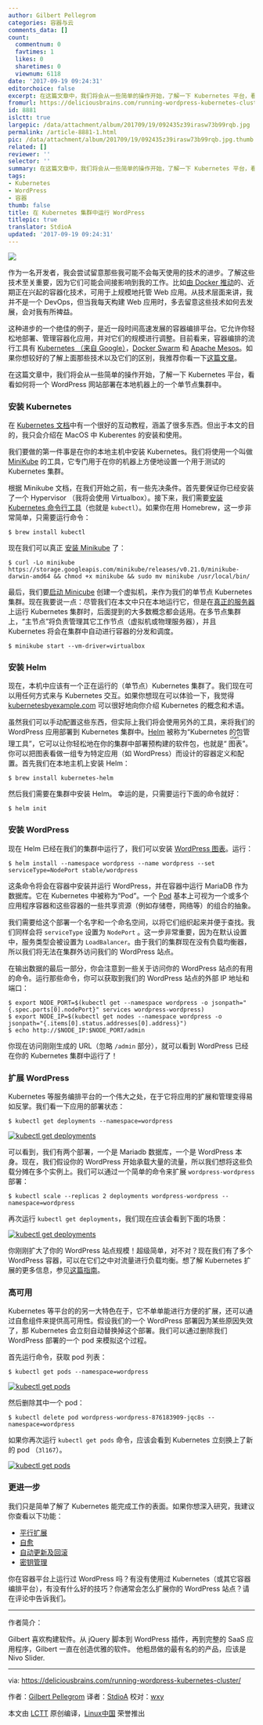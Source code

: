 ```yaml
---
author: Gilbert Pellegrom
categories: 容器与云
comments_data: []
count:
  commentnum: 0
  favtimes: 1
  likes: 0
  sharetimes: 0
  viewnum: 6118
date: '2017-09-19 09:24:31'
editorchoice: false
excerpt: 在这篇文章中，我们将会从一些简单的操作开始，了解一下 Kubernetes 平台，看看如何将一个 WordPress 网站部署在本地机器上的一个单节点集群中。
fromurl: https://deliciousbrains.com/running-wordpress-kubernetes-cluster/
id: 8881
islctt: true
largepic: /data/attachment/album/201709/19/092435z39irasw73b99rqb.jpg
permalink: /article-8881-1.html
pic: /data/attachment/album/201709/19/092435z39irasw73b99rqb.jpg.thumb.jpg
related: []
reviewer: ''
selector: ''
summary: 在这篇文章中，我们将会从一些简单的操作开始，了解一下 Kubernetes 平台，看看如何将一个 WordPress 网站部署在本地机器上的一个单节点集群中。
tags:
- Kubernetes
- WordPress
- 容器
thumb: false
title: 在 Kubernetes 集群中运行 WordPress
titlepic: true
translator: StdioA
updated: '2017-09-19 09:24:31'
---
```


![](/data/attachment/album/201709/19/092435z39irasw73b99rqb.jpg)


作为一名开发者，我会尝试留意那些我可能不会每天使用的技术的进步。了解这些技术至关重要，因为它们可能会间接影响到我的工作。比如[由 Docker 推动](http://www.zdnet.com/article/what-is-docker-and-why-is-it-so-darn-popular/)的、近期正在兴起的容器化技术，可用于上规模地托管 Web 应用。从技术层面来讲，我并不是一个 DevOps，但当我每天构建 Web 应用时，多去留意这些技术如何去发展，会对我有所裨益。


这种进步的一个绝佳的例子，是近一段时间高速发展的容器编排平台。它允许你轻松地部署、管理容器化应用，并对它们的规模进行调整。目前看来，容器编排的流行工具有 [Kubernetes （来自 Google）](https://kubernetes.io/)，[Docker Swarm](https://docs.docker.com/engine/swarm/) 和 [Apache Mesos](http://mesos.apache.org/)。如果你想较好的了解上面那些技术以及它们的区别，我推荐你看一下[这篇文章](https://mesosphere.com/blog/docker-vs-kubernetes-vs-apache-mesos/)。


在这篇文章中，我们将会从一些简单的操作开始，了解一下 Kubernetes 平台，看看如何将一个 WordPress 网站部署在本地机器上的一个单节点集群中。


### 安装 Kubernetes


在 [Kubernetes 文档](https://kubernetes.io/docs/tutorials/kubernetes-basics/)中有一个很好的互动教程，涵盖了很多东西。但出于本文的目的，我只会介绍在 MacOS 中 Kuberentes 的安装和使用。


我们要做的第一件事是在你的本地主机中安装 Kubernetes。我们将使用一个叫做 [MiniKube](https://kubernetes.io/docs/getting-started-guides/minikube/) 的工具，它专门用于在你的机器上方便地设置一个用于测试的 Kubernetes 集群。


根据 Minikube 文档，在我们开始之前，有一些先决条件。首先要保证你已经安装了一个 Hypervisor （我将会使用 Virtualbox）。接下来，我们需要[安装 Kubernetes 命令行工具](https://kubernetes.io/docs/tasks/tools/install-kubectl/)（也就是 `kubectl`）。如果你在用 Homebrew，这一步非常简单，只需要运行命令：



```
$ brew install kubectl

```

现在我们可以真正 [安装 Minikube](https://github.com/kubernetes/minikube/releases) 了：



```
$ curl -Lo minikube https://storage.googleapis.com/minikube/releases/v0.21.0/minikube-darwin-amd64 && chmod +x minikube && sudo mv minikube /usr/local/bin/

```

最后，我们要[启动 Minicube](https://kubernetes.io/docs/getting-started-guides/minikube/#quickstart) 创建一个虚拟机，来作为我们的单节点 Kubernetes 集群。现在我要说一点：尽管我们在本文中只在本地运行它，但是在[真正的服务器](https://kubernetes.io/docs/tutorials/kubernetes-basics/)上运行 Kubernetes 集群时，后面提到的大多数概念都会适用。在多节点集群上，“主节点”将负责管理其它工作节点（虚拟机或物理服务器），并且 Kubernetes 将会在集群中自动进行容器的分发和调度。



```
$ minikube start --vm-driver=virtualbox

```

### 安装 Helm


现在，本机中应该有一个正在运行的（单节点）Kubernetes 集群了。我们现在可以用任何方式来与 Kubernetes 交互。如果你想现在可以体验一下，我觉得 [kubernetesbyexample.com](http://kubernetesbyexample.com/) 可以很好地向你介绍 Kubernetes 的概念和术语。


虽然我们可以手动配置这些东西，但实际上我们将会使用另外的工具，来将我们的 WordPress 应用部署到 Kubernetes 集群中。[Helm](https://docs.helm.sh/) 被称为“Kubernetes 的包管理工具”，它可以让你轻松地在你的集群中部署预构建的软件包，也就是“<ruby> 图表 <rt>  chart </rt></ruby>”。你可以把图表看做一组专为特定应用（如 WordPress）而设计的容器定义和配置。首先我们在本地主机上安装 Helm：



```
$ brew install kubernetes-helm

```

然后我们需要在集群中安装 Helm。 幸运的是，只需要运行下面的命令就好：



```
$ helm init

```

### 安装 WordPress


现在 Helm 已经在我们的集群中运行了，我们可以安装 [WordPress 图表](https://kubeapps.com/charts/stable/wordpress)。运行：



```
$ helm install --namespace wordpress --name wordpress --set serviceType=NodePort stable/wordpress  

```

这条命令将会在容器中安装并运行 WordPress，并在容器中运行 MariaDB 作为数据库。它在 Kubernetes 中被称为“Pod”。一个 [Pod](https://kubernetes.io/docs/tutorials/kubernetes-basics/explore-intro/) 基本上可视为一个或多个应用程序容器和这些容器的一些共享资源（例如存储卷，网络等）的组合的抽象。


我们需要给这个部署一个名字和一个命名空间，以将它们组织起来并便于查找。我们同样会将 `serviceType` 设置为 `NodePort` 。这一步非常重要，因为在默认设置中，服务类型会被设置为 `LoadBalancer`。由于我们的集群现在没有负载均衡器，所以我们将无法在集群外访问我们的 WordPress 站点。


在输出数据的最后一部分，你会注意到一些关于访问你的 WordPress 站点的有用的命令。运行那些命令，你可以获取到我们的 WordPress 站点的外部 IP 地址和端口：



```
$ export NODE_PORT=$(kubectl get --namespace wordpress -o jsonpath="{.spec.ports[0].nodePort}" services wordpress-wordpress)
$ export NODE_IP=$(kubectl get nodes --namespace wordpress -o jsonpath="{.items[0].status.addresses[0].address}")
$ echo http://$NODE_IP:$NODE_PORT/admin

```

你现在访问刚刚生成的 URL（忽略 `/admin` 部分），就可以看到 WordPress 已经在你的 Kubernetes 集群中运行了！


### 扩展 WordPress


Kubernetes 等服务编排平台的一个伟大之处，在于它将应用的扩展和管理变得易如反掌。我们看一下应用的部署状态：



```
$ kubectl get deployments --namespace=wordpress

```

[![kubectl get deployments](/data/attachment/album/201709/19/092437fu4o5jx5u7oj0f0f.png)](https://cdn.deliciousbrains.com/content/uploads/2017/08/07120711/image4.png)


可以看到，我们有两个部署，一个是 Mariadb 数据库，一个是 WordPress 本身。现在，我们假设你的 WordPress 开始承载大量的流量，所以我们想将这些负载分摊在多个实例上。我们可以通过一个简单的命令来扩展 `wordpress-wordpress` 部署：



```
$ kubectl scale --replicas 2 deployments wordpress-wordpress --namespace=wordpress

```

再次运行 `kubectl get deployments`，我们现在应该会看到下面的场景：


[![kubectl get deployments](/data/attachment/album/201709/19/092438t1cz2uppzo3uc51b.png)](https://cdn.deliciousbrains.com/content/uploads/2017/08/07120710/image2.png)


你刚刚扩大了你的 WordPress 站点规模！超级简单，对不对？现在我们有了多个 WordPress 容器，可以在它们之中对流量进行负载均衡。想了解 Kubernetes 扩展的更多信息，参见[这篇指南](https://kubernetes.io/docs/tutorials/kubernetes-basics/scale-intro/)。


### 高可用


Kubernetes 等平台的的另一大特色在于，它不单单能进行方便的扩展，还可以通过自愈组件来提供高可用性。假设我们的一个 WordPress 部署因为某些原因失效了，那 Kubernetes 会立刻自动替换掉这个部署。我们可以通过删除我们 WordPress 部署的一个 pod 来模拟这个过程。


首先运行命令，获取 pod 列表：



```
$ kubectl get pods --namespace=wordpress

```

[![kubectl get pods](/data/attachment/album/201709/19/092440iosh45bz5swv33wb.png)](https://cdn.deliciousbrains.com/content/uploads/2017/08/07120711/image3.png)


然后删除其中一个 pod：



```
$ kubectl delete pod wordpress-wordpress-876183909-jqc8s --namespace=wordpress

```

如果你再次运行 `kubectl get pods` 命令，应该会看到 Kubernetes 立刻换上了新的 pod （`3l167`）。


[![kubectl get pods](/data/attachment/album/201709/19/092442eg1ncufxyfuxcckk.png)](https://cdn.deliciousbrains.com/content/uploads/2017/08/07120709/image1.png)


### 更进一步


我们只是简单了解了 Kubernetes 能完成工作的表面。如果你想深入研究，我建议你查看以下功能：


* [平行扩展](https://kubernetes.io/docs/tasks/run-application/horizontal-pod-autoscale/)
* [自愈](https://kubernetes.io/docs/concepts/workloads/controllers/replicationcontroller/#what-is-a-replicationcontroller)
* [自动更新及回滚](https://kubernetes.io/docs/concepts/workloads/controllers/deployment/#what-is-a-deployment)
* [密钥管理](https://kubernetes.io/docs/concepts/configuration/secret/)


你在容器平台上运行过 WordPress 吗？有没有使用过 Kubernetes（或其它容器编排平台），有没有什么好的技巧？你通常会怎么扩展你的 WordPress 站点？请在评论中告诉我们。




---


作者简介：


Gilbert 喜欢构建软件。从 jQuery 脚本到 WordPress 插件，再到完整的 SaaS 应用程序，Gilbert 一直在创造优雅的软件。 他粗昂做的最有名的的产品，应该是 Nivo Slider.




---


via: <https://deliciousbrains.com/running-wordpress-kubernetes-cluster/>


作者：[Gilbert Pellegrom](https://deliciousbrains.com/author/gilbert-pellegrom/) 译者：[StdioA](https://github.com/StdioA) 校对：[wxy](https://github.com/wxy)


本文由 [LCTT](https://github.com/LCTT/TranslateProject) 原创编译，[Linux中国](https://linux.cn/) 荣誉推出